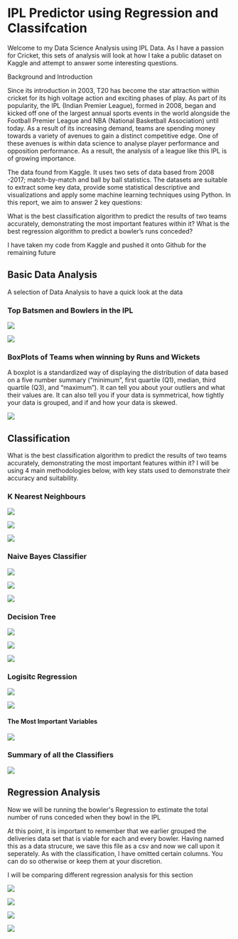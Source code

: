 # IPL Predictor using Regression and Classifcation

Welcome to my Data Science Analysis using IPL Data. As I have a passion for Cricket, this sets of analysis will look at how I take a public dataset on Kaggle and attempt to answer some interesting questions.

Background and Introduction

Since its introduction in 2003, T20 has become the star attraction within cricket for its high voltage action and exciting phases of play. As part of its popularity, the IPL (Indian Premier League), formed in 2008, began and kicked off one of the largest annual sports events in the world alongside the Football Premier League and NBA (National Basketball Association) until today. As a result of its increasing demand, teams are spending money towards a variety of avenues to gain a distinct competitive edge. One of these avenues is within data science to analyse player performance and opposition performance. As a result, the analysis of a league like this IPL is of growing importance. 

The data found from Kaggle. It uses two sets of data based from 2008 -2017; match-by-match and ball by ball statistics. The datasets are suitable to extract some key data, provide some statistical descriptive and visualizations and apply some machine learning techniques using Python. In this report, we aim to answer 2 key questions:

What is the best classification algorithm to predict the results of two teams accurately, demonstrating the most important features within it? What is the best regression algorithm to predict a bowler’s runs conceded?

I have taken my code from Kaggle and pushed it onto Github for the remaining future

## Basic Data Analysis

A selection of Data Analysis to have a quick look at the data 

### Top Batsmen and Bowlers in the IPL

![](https://github.com/AadilMalik94/IPL-Predictor-using-Regression-and-Classifcation/blob/main/Images/TopBatsmen.PNG)

![](https://github.com/AadilMalik94/IPL-Predictor-using-Regression-and-Classifcation/blob/main/Images/TopBowlers.PNG)

### BoxPlots of Teams when winning by Runs and Wickets

A boxplot is a standardized way of displaying the distribution of data based on a five number summary (“minimum”, first quartile (Q1), median, third quartile (Q3), and “maximum”). It can tell you about your outliers and what their values are. It can also tell you if your data is symmetrical, how tightly your data is grouped, and if and how your data is skewed.

![](https://github.com/AadilMalik94/IPL-Predictor-using-Regression-and-Classifcation/blob/main/Images/WinningMarginsTeams.PNG)


## Classification

What is the best classification algorithm to predict the results of two teams accurately, demonstrating the most important features within it?
I will be using 4 main methodologies below, with key stats used to demonstrate their accuracy and suitability. 

### K Nearest Neighbours 

![](https://github.com/AadilMalik94/IPL-Predictor-using-Regression-and-Classifcation/blob/main/Images/KNN1.PNG)

![](https://github.com/AadilMalik94/IPL-Predictor-using-Regression-and-Classifcation/blob/main/Images/KNN2.PNG)

![](https://github.com/AadilMalik94/IPL-Predictor-using-Regression-and-Classifcation/blob/main/Images/KNN3.PNG)

### Naive Bayes Classifier 

![](https://github.com/AadilMalik94/IPL-Predictor-using-Regression-and-Classifcation/blob/main/Images/NB1.PNG)

![](https://github.com/AadilMalik94/IPL-Predictor-using-Regression-and-Classifcation/blob/main/Images/NB2.PNG)

![](https://github.com/AadilMalik94/IPL-Predictor-using-Regression-and-Classifcation/blob/main/Images/NB3.PNG)

### Decision Tree

![](https://github.com/AadilMalik94/IPL-Predictor-using-Regression-and-Classifcation/blob/main/Images/DT1.PNG)

![](https://github.com/AadilMalik94/IPL-Predictor-using-Regression-and-Classifcation/blob/main/Images/DT2.PNG)

![](https://github.com/AadilMalik94/IPL-Predictor-using-Regression-and-Classifcation/blob/main/Images/DT3.PNG)

### Logisitc Regression

![](https://github.com/AadilMalik94/IPL-Predictor-using-Regression-and-Classifcation/blob/main/Images/LG1.PNG)

![](https://github.com/AadilMalik94/IPL-Predictor-using-Regression-and-Classifcation/blob/main/Images/LG2.PNG)

#### The Most Important Variables

![](https://github.com/AadilMalik94/IPL-Predictor-using-Regression-and-Classifcation/blob/main/Images/VARIMP.PNG)

### Summary of all the Classifiers

![](https://github.com/AadilMalik94/IPL-Predictor-using-Regression-and-Classifcation/blob/main/Images/SUMMARY1.PNG)

## Regression Analysis 

Now we will be running the bowler's Regression to estimate the total number of runs conceded when they bowl in the IPL

At this point, it is important to remember that we earlier grouped the deliveries data set that is viable for each and every bowler. Having named this as a data strucure, we save this file as a csv and now we call upon it seperately. As with the classification, I have omitted certain columns. You can do so otherwise or keep them at your discretion.

I will be comparing different regression analysis for this section

![](https://github.com/AadilMalik94/IPL-Predictor-using-Regression-and-Classifcation/blob/main/Images/train1.PNG)

![](https://github.com/AadilMalik94/IPL-Predictor-using-Regression-and-Classifcation/blob/main/Images/train2.PNG)

![](https://github.com/AadilMalik94/IPL-Predictor-using-Regression-and-Classifcation/blob/main/Images/train3.PNG)

![](https://github.com/AadilMalik94/IPL-Predictor-using-Regression-and-Classifcation/blob/main/Images/train4.PNG)
